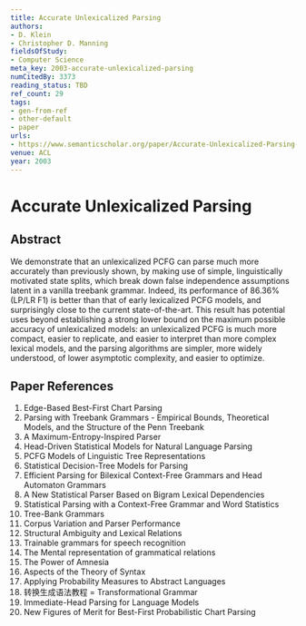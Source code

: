 ```yaml
---
title: Accurate Unlexicalized Parsing
authors:
- D. Klein
- Christopher D. Manning
fieldsOfStudy:
- Computer Science
meta_key: 2003-accurate-unlexicalized-parsing
numCitedBy: 3373
reading_status: TBD
ref_count: 29
tags:
- gen-from-ref
- other-default
- paper
urls:
- https://www.semanticscholar.org/paper/Accurate-Unlexicalized-Parsing-Klein-Manning/a600850ac0120cb09a0b7de7da80bb6a7a76de06?sort=total-citations
venue: ACL
year: 2003
---
```


# Accurate Unlexicalized Parsing

## Abstract

We demonstrate that an unlexicalized PCFG can parse much more accurately than previously shown, by making use of simple, linguistically motivated state splits, which break down false independence assumptions latent in a vanilla treebank grammar. Indeed, its performance of 86.36% (LP/LR F1) is better than that of early lexicalized PCFG models, and surprisingly close to the current state-of-the-art. This result has potential uses beyond establishing a strong lower bound on the maximum possible accuracy of unlexicalized models: an unlexicalized PCFG is much more compact, easier to replicate, and easier to interpret than more complex lexical models, and the parsing algorithms are simpler, more widely understood, of lower asymptotic complexity, and easier to optimize.

## Paper References

1. Edge-Based Best-First Chart Parsing
2. Parsing with Treebank Grammars - Empirical Bounds, Theoretical Models, and the Structure of the Penn Treebank
3. A Maximum-Entropy-Inspired Parser
4. Head-Driven Statistical Models for Natural Language Parsing
5. PCFG Models of Linguistic Tree Representations
6. Statistical Decision-Tree Models for Parsing
7. Efficient Parsing for Bilexical Context-Free Grammars and Head Automaton Grammars
8. A New Statistical Parser Based on Bigram Lexical Dependencies
9. Statistical Parsing with a Context-Free Grammar and Word Statistics
10. Tree-Bank Grammars
11. Corpus Variation and Parser Performance
12. Structural Ambiguity and Lexical Relations
13. Trainable grammars for speech recognition
14. The Mental representation of grammatical relations
15. The Power of Amnesia
16. Aspects of the Theory of Syntax
17. Applying Probability Measures to Abstract Languages
18. 转换生成语法教程 = Transformational Grammar
19. Immediate-Head Parsing for Language Models
20. New Figures of Merit for Best-First Probabilistic Chart Parsing
